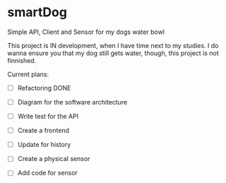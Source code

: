 # smartDog

Simple API, Client and Sensor for my dogs water bowl

This project is IN development, when I have time next to my studies.
I do wanna ensure you that my dog still gets water, though, this project is not finnished.

Current plans:

- [ ] Refactoring DONE
- [ ] Diagram for the software architecture
- [ ] Write test for the API

- [ ] Create a frontend
- [ ] Update for history

- [ ] Create a physical sensor
- [ ] Add code for sensor

